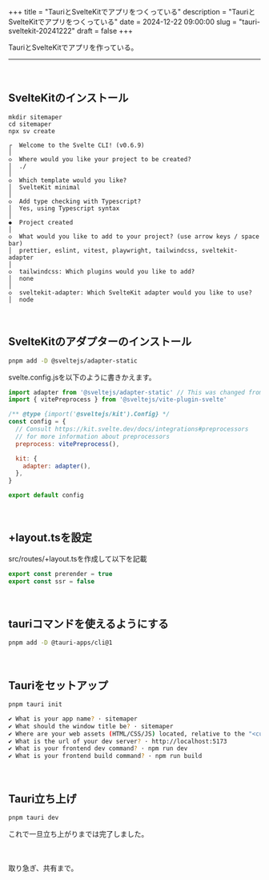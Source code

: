 +++
title = "TauriとSvelteKitでアプリをつくっている"
description = "TauriとSvelteKitでアプリをつくっている"
date = 2024-12-22 09:00:00
slug = "tauri-sveltekit-20241222"
draft = false
+++

TauriとSvelteKitでアプリを作っている。  

<!--more-->

---

<br>

## SvelteKitのインストール

```shell
mkdir sitemaper
cd sitemaper
npx sv create

┌  Welcome to the Svelte CLI! (v0.6.9)
│
◇  Where would you like your project to be created?
│  ./
│
◇  Which template would you like?
│  SvelteKit minimal
│
◇  Add type checking with Typescript?
│  Yes, using Typescript syntax
│
◆  Project created
│
◇  What would you like to add to your project? (use arrow keys / space bar)
│  prettier, eslint, vitest, playwright, tailwindcss, sveltekit-adapter
│
◇  tailwindcss: Which plugins would you like to add?
│  none
│
◇  sveltekit-adapter: Which SvelteKit adapter would you like to use?
│  node
```


<br>

## SvelteKitのアダプターのインストール

```sh
pnpm add -D @sveltejs/adapter-static
```

svelte.config.jsを以下のように書きかえます。  

```js
import adapter from '@sveltejs/adapter-static' // This was changed from adapter-auto
import { vitePreprocess } from '@sveltejs/vite-plugin-svelte'

/** @type {import('@sveltejs/kit').Config} */
const config = {
  // Consult https://kit.svelte.dev/docs/integrations#preprocessors
  // for more information about preprocessors
  preprocess: vitePreprocess(),

  kit: {
    adapter: adapter(),
  },
}

export default config
```

<br>

## +layout.tsを設定

src/routes/+layout.tsを作成して以下を記載

```ts
export const prerender = true
export const ssr = false
```

<br>

## tauriコマンドを使えるようにする

```sh
pnpm add -D @tauri-apps/cli@1
```

<br>

## Tauriをセットアップ

```sh
pnpm tauri init

✔ What is your app name? · sitemaper
✔ What should the window title be? · sitemaper
✔ Where are your web assets (HTML/CSS/JS) located, relative to the "<current dir>/src-tauri/tauri.conf.json" file that will be created? · ../build
✔ What is the url of your dev server? · http://localhost:5173
✔ What is your frontend dev command? · npm run dev
✔ What is your frontend build command? · npm run build
```

<br>

## Tauri立ち上げ

```sh
pnpm tauri dev
```

これで一旦立ち上がりまでは完了しました。

<br>

<br>
取り急ぎ、共有まで。   
